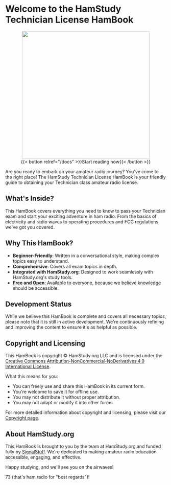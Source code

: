 ---
---
# Welcome to the HamStudy Technician License HamBook

<div style="text-align: center">
    <img src="/figures/coverfornow.jpg" width="400" /><br />
    {{< button relref="/docs" >}}Start reading now{{< /button >}}
</div>

Are you ready to embark on your amateur radio journey? You've come to the right place! The HamStudy Technician License HamBook is your friendly guide to obtaining your Technician class amateur radio license.

## What's Inside?

This HamBook covers everything you need to know to pass your Technician exam and start your exciting adventure in ham radio. From the basics of electricity and radio waves to operating procedures and FCC regulations, we've got you covered.

## Why This HamBook?

- **Beginner-Friendly**: Written in a conversational style, making complex topics easy to understand.
- **Comprehensive**: Covers all exam topics in depth.
- **Integrated with HamStudy.org**: Designed to work seamlessly with HamStudy.org's study tools.
- **Free and Open**: Available to everyone, because we believe knowledge should be accessible.

## Development Status

While we believe this HamBook is complete and covers all necessary topics, please note that it is still in active development. We're continuously refining and improving the content to ensure it's as helpful as possible.

## Copyright and Licensing

This HamBook is copyright © HamStudy.org LLC and is licensed under the [Creative Commons Attribution-NonCommercial-NoDerivatives 4.0 International License](https://creativecommons.org/licenses/by-nc-nd/4.0/).

What this means for you:
- You can freely use and share this HamBook in its current form.
- You're welcome to save it for offline use.
- You may not distribute it without proper attribution.
- You may not adapt or modify it into other forms.

For more detailed information about copyright and licensing, please visit our [Copyright page](/docs/intro/copyright/).

## About HamStudy.org

This HamBook is brought to you by the team at HamStudy.org and funded fully by [SignalStuff](https://signalstuff.com). We're dedicated to making amateur radio education accessible, engaging, and effective.

Happy studying, and we'll see you on the airwaves!

73 (that's ham radio for "best regards")!